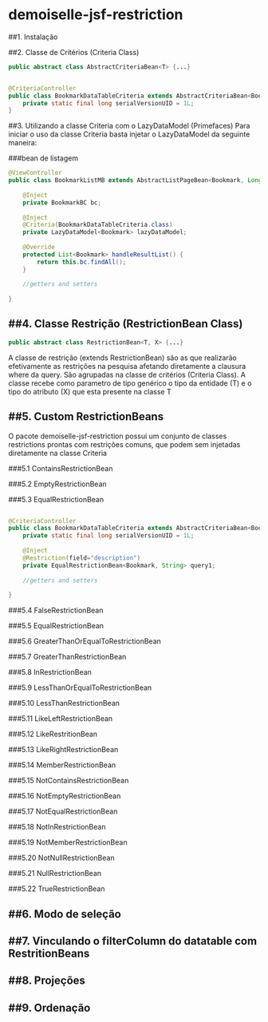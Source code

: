 demoiselle-jsf-restriction
==========================

##1. Instalação

##2. Classe de Critérios (Criteria Class)

```java
public abstract class AbstractCriteriaBean<T> {...}
```

```java

@CriteriaController
public class BookmarkDataTableCriteria extends AbstractCriteriaBean<Bookmark> {
	private static final long serialVersionUID = 1L;
}

```

##3. Utilizando a classe Criteria com o LazyDataModel (Primefaces)
Para iniciar o uso da classe Criteria basta injetar o LazyDataModel da seguinte maneira:

###bean de listagem

```java
@ViewController
public class BookmarkListMB extends AbstractListPageBean<Bookmark, Long> {
	
	@Inject
	private BookmarkBC bc;
	
	@Inject
	@Criteria(BookmarkDataTableCriteria.class)
	private LazyDataModel<Bookmark> lazyDataModel;
	
	@Override
	protected List<Bookmark> handleResultList() {
		return this.bc.findAll();
	}
	
	//getters and setters
	
}
```


##4. Classe Restrição (RestrictionBean Class)
---------------------------------------------

```java
public abstract class RestrictionBean<T, X> {...}
```

A classe de restrição (extends RestrictionBean) são as que realizarão efetivamente as restrições na pesquisa afetando diretamente a clausura where da query. São agrupadas na classe 
de critérios (Criteria Class). A classe recebe como parametro de tipo genérico o tipo da entidade (T) e o tipo do atributo (X) que esta presente na classe T

##5. Custom RestrictionBeans
----------------------------

O pacote demoiselle-jsf-restriction possui um conjunto de classes restrictions prontas com restrições comuns, que podem sem injetadas diretamente 
na classe Criteria

###5.1 ContainsRestrictionBean




###5.2 EmptyRestrictionBean

###5.3 EqualRestrictionBean

```java

@CriteriaController
public class BookmarkDataTableCriteria extends AbstractCriteriaBean<Bookmark> {
	private static final long serialVersionUID = 1L;
	
	@Inject
	@Restriction(field="description")
	private EqualRestrictionBean<Bookmark, String> query1;
	
	//getters and setters
	
}

```

###5.4 FalseRestrictionBean

###5.5 EqualRestrictionBean

###5.6 GreaterThanOrEqualToRestrictionBean

###5.7 GreaterThanRestrictionBean

###5.8 InRestrictionBean

###5.9 LessThanOrEqualToRestrictionBean

###5.10 LessThanRestrictionBean

###5.11 LikeLeftRestrictionBean

###5.12 LikeRestritionBean

###5.13 LikeRightRestrictionBean

###5.14 MemberRestrictionBean

###5.15 NotContainsRestrictionBean

###5.16 NotEmptyRestrictionBean

###5.17 NotEqualRestrictionBean

###5.18 NotInRestrictionBean

###5.19 NotMemberRestrictionBean

###5.20 NotNullRestrictionBean

###5.21 NullRestrictionBean

###5.22 TrueRestrictionBean


##6. Modo de seleção
------------------

##7. Vinculando o filterColumn do datatable com RestritionBeans
-------------------------------------------------------------

##8. Projeções
------------

##9. Ordenação
------------

